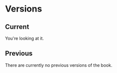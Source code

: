 # Versions

## Current

You're looking at it.

## Previous

There are currently no previous versions of the book.
